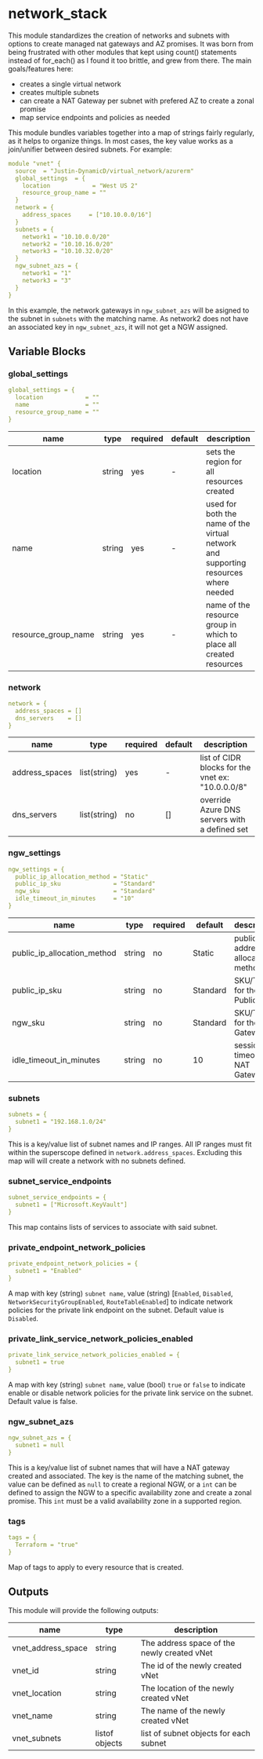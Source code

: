 # network_stack

This module standardizes the creation of networks and subnets with options to create managed nat gateways and AZ promises.  It was born from being frustrated with other modules that kept using count() statements instead of for_each() as I found it too brittle, and grew from there. The main goals/features here:

- creates a single virtual network
- creates multiple subnets
- can create a NAT Gateway per subnet with prefered AZ to create a zonal promise
- map service endpoints and policies as needed

This module bundles variables together into a map of strings fairly regularly, as it helps to organize things.  In most cases, the key value works as a join/unifier between desired subnets.  For example:

```yaml
module "vnet" {
  source  = "Justin-DynamicD/virtual_network/azurerm"
  global_settings  = {
    location            = "West US 2"
    resource_group_name = ""
  }
  network = {
    address_spaces     = ["10.10.0.0/16"]
  }
  subnets = {
    network1 = "10.10.0.0/20"
    network2 = "10.10.16.0/20"
    network3 = "10.10.32.0/20"
  }
  ngw_subnet_azs = {
    network1 = "1"
    network3 = "3"
  }
}
```

In this example, the network gateways in `ngw_subnet_azs` will be asigned to the subnet in `subnets` with the matching name.  As network2 does not have an associated key in `ngw_subnet_azs`, it will not get a NGW assigned.

## Variable Blocks

### global_settings

```yaml
global_settings = {
  location            = ""
  name                = ""
  resource_group_name = ""
}
```

| name | type | required | default | description |
| --- | --- | --- | --- | --- |
| location | string | yes | - | sets the region for all resources created |
| name | string | yes | - | used for both the name of the virtual network and supporting resources where needed |
| resource_group_name | string | yes | - | name of the resource group in which to place all created resources |

### network

```yaml
network = {
  address_spaces = []
  dns_servers    = []
}
```

| name | type | required | default | description |
| --- | --- | --- | --- | --- |
| address_spaces | list(string) | yes | - | list of CIDR blocks for the vnet ex: "10.0.0.0/8" |
| dns_servers | list(string) | no | [] | override Azure DNS servers with a defined set |

### ngw_settings

```yaml
ngw_settings = {
  public_ip_allocation_method = "Static"
  public_ip_sku               = "Standard"
  ngw_sku                     = "Standard"
  idle_timeout_in_minutes     = "10"
}
```

| name | type | required | default | description |
| --- | --- | --- | --- | --- |
| public_ip_allocation_method | string | no | Static | public IP address allocation method |
| public_ip_sku | string | no | Standard | SKU/Tier for the Public IP |
| ngw_sku | string | no | Standard | SKU/Tier for the NAT Gateway |
| idle_timeout_in_minutes | string | no | 10 | session timeout for NAT Gateway |

### subnets

```yaml
subnets = {
  subnet1 = "192.168.1.0/24"
}
```

This is a key/value list of subnet names and IP ranges. All IP ranges must fit within the superscope defined in `network.address_spaces`. Excluding this map will will create a network with no subnets defined.

### subnet_service_endpoints

```yaml
subnet_service_endpoints = {
  subnet1 = ["Microsoft.KeyVault"]
}
```

This map contains lists of services to associate with said subnet.

### private_endpoint_network_policies

```yaml
private_endpoint_network_policies = {
  subnet1 = "Enabled"
}
```

A map with key (string) `subnet name`, value (string) [`Enabled`, `Disabled`, `NetworkSecurityGroupEnabled`, `RouteTableEnabled`] to indicate network policies for the private link endpoint on the subnet. Default value is `Disabled`.

### private_link_service_network_policies_enabled

```yaml
private_link_service_network_policies_enabled = {
  subnet1 = true
}
```

A map with key (string) `subnet name`, value (bool) `true` or `false` to indicate enable or disable network policies for the private link service on the subnet. Default value is false.

### ngw_subnet_azs

```yaml
ngw_subnet_azs = {
  subnet1 = null
}
```

This is a key/value list of subnet names that will have a NAT gateway created and associated.  The key is the name of the matching subnet, the value can be defined as `null` to create a regional NGW, or a `int` can be defined to assign the NGW to a specific availability zone and create a zonal promise.  This `int` must be a valid availability zone in a supported region.

### tags

```yaml
tags = {
  Terraform = "true"
}
```

Map of tags to apply to every resource that is created.

## Outputs

This module will provide the following outputs:

| name | type | description |
| --- | --- | --- |
| vnet_address_space | string | The address space of the newly created vNet |
| vnet_id | string | The id of the newly created vNet |
| vnet_location | string | The location of the newly created vNet |
| vnet_name | string | The name of the newly created vNet |
| vnet_subnets | listof objects | list of subnet objects for each subnet |
